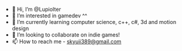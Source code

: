 - 👋 Hi, I’m @LupioIter
- 👀 I’m interested in gamedev ^^
- 🌱 I’m currently learning computer science, c++, c#, 3d and motion design
- 💞️ I’m looking to collaborate on indie games!
- 📫 How to reach me - skyuii389@gmail.com

<!---
LupioIter/LupioIter is a ✨ special ✨ repository because its `README.md` (this file) appears on your GitHub profile.
You can click the Preview link to take a look at your changes.
--->
